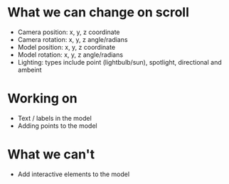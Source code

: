 # What we can change on scroll

- Camera position: x, y, z coordinate
- Camera rotation: x, y, z angle/radians
- Model position: x, y, z coordinate
- Model rotation: x, y, z angle/radians
- Lighting: types include point (lightbulb/sun), spotlight, directional and ambeint


# Working on
- Text / labels in the model
- Adding points to the model

# What we can't
- Add interactive elements to the model